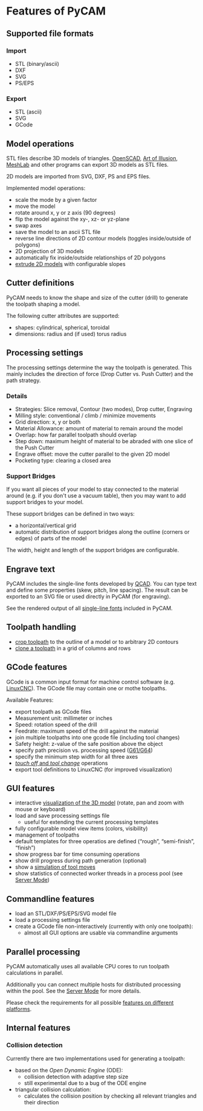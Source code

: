 Features of PyCAM
=================

Supported file formats
----------------------

### Import

-   STL (binary/ascii)
-   DXF
-   SVG
-   PS/EPS

### Export

-   STL (ascii)
-   SVG
-   GCode

Model operations
----------------

STL files describe 3D models of triangles.
[OpenSCAD](http://openscad.org), [Art of
Illusion](http://www.artofillusion.org/),
[MeshLab](http://meshlab.sourceforge.net/) and other programs can export
3D models as STL files.

2D models are imported from SVG, DXF, PS and EPS files.

Implemented model operations:

-   scale the mode by a given factor
-   move the model
-   rotate around x, y or z axis (90 degrees)
-   flip the model against the xy-, xz- or yz-plane
-   swap axes
-   save the model to an ascii STL file
-   reverse line directions of 2D contour models (toggles inside/outside
    of polygons)
-   2D projection of 3D models
-   automatically fix inside/outside relationships of 2D polygons
-   [extrude 2D models](http://fab.senselab.org/node/227) with
    configurable slopes

Cutter definitions
------------------

PyCAM needs to know the shape and size of the cutter (drill) to generate
the toolpath shaping a model.

The following cutter attributes are supported:

-   shapes: cylindrical, spherical, toroidal
-   dimensions: radius and (if used) torus radius

Processing settings
-------------------

The processing settings determine the way the toolpath is generated.
This mainly includes the direction of force (Drop Cutter vs. Push
Cutter) and the path strategy.

### Details

-   Strategies: Slice removal, Contour (two modes), Drop cutter,
    Engraving
-   Milling style: conventional / climb / minimize movements
-   Grid direction: x, y or both
-   Material Allowance: amount of material to remain around the model
-   Overlap: how far parallel toolpath should overlap
-   Step down: maximum height of material to be abraded with one slice
    of the Push Cutter
-   Engrave offset: move the cutter parallel to the given 2D model
-   Pocketing type: clearing a closed area

### Support Bridges

If you want all pieces of your model to stay connected to the material
around (e.g. if you don't use a vacuum table), then you may want to add
support bridges to your model.

These support bridges can be defined in two ways:

-   a horizontal/vertical grid
-   automatic distribution of support bridges along the outline (corners
    or edges) of parts of the model

The width, height and length of the support bridges are configurable.

Engrave text
------------

PyCAM includes the single-line fonts developed by
[QCAD](http://qcad.org). You can type text and define some properties
(skew, pitch, line spacing). The result can be exported to an SVG file
or used directly in PyCAM (for engraving).

See the rendered output of all [single-line
fonts](EngraveFonts "wikilink") included in PyCAM.

Toolpath handling
-----------------

-   [crop
    toolpath](http://fab.senselab.org/en/blog/cropping-toolpaths-model-outline)
    to the outline of a model or to arbitrary 2D contours
-   [clone a
    toolpath](http://fab.senselab.org/en/blog/cloning-toolpath-mass-production)
    in a grid of columns and rows

GCode features
--------------

GCode is a common input format for machine control software (e.g.
[LinuxCNC](http://www.linuxcnc.org/)). The GCode file may contain one or mothe
toolpaths.

Available Features:

-   export toolpath as GCode files
-   Measurement unit: millimeter or inches
-   Speed: rotation speed of the drill
-   Feedrate: maximum speed of the drill against the material
-   join multiple toolpaths into one gcode file (including tool changes)
-   Safety height: z-value of the safe position above the object
-   specify path precision vs. processing speed
    ([G61/G64](http://www.linuxcnc.org/docs/html/gcode_main.html#G61,%20G61.1,%20G64%20Path%20Control%7CGCode))
-   specify the minimum step width for all three axes
-   [*touch off* and *tool change*](TouchOff "wikilink") operations
-   export tool definitions to LinuxCNC (for improved visualization)

GUI features
------------

-   interactive [visualization of the 3D model](3D_View "wikilink")
    (rotate, pan and zoom with mouse or keyboard)
-   load and save processing settings file
    -   useful for extending the current processing templates
-   fully configurable model view items (colors, visibility)
-   management of toolpaths
-   default templates for three operatios are defined (“rough”,
    “semi-finish”, “finish”)
-   show progress bar for time consuming operations
-   show drill progress during path generation (optional)
-   show a [simulation of tool
    moves](http://fab.senselab.org/en/blog/new-simulation-mode-video-tutorial)
-   show statistics of connected worker threads in a process pool (see
    [Server Mode](ServerMode "wikilink"))

Commandline features
--------------------

-   load an STL/DXF/PS/EPS/SVG model file
-   load a processing settings file
-   create a GCode file non-interactively (currently with only one
    toolpath):
    -   almost all GUI options are usable via commandline arguments

Parallel processing
-------------------

PyCAM automatically uses all available CPU cores to run toolpath
calculations in parallel.

Additionally you can connect multiple hosts for distributed processing
within the pool. See the [Server Mode](ServerMode "wikilink") for more
details.

Please check the requirements for all possible [features on different
platforms](Parallel_Processing_on_different_Platforms "wikilink").

Internal features
-----------------

### Collision detection

Currently there are two implementations used for generating a toolpath:

-   based on the *Open Dynamic Engine* (ODE):
    -   collision detection with adaptive step size
    -   still experimental due to a bug of the ODE engine
-   triangular collision calculation:
    -   calculates the collision position by checking all relevant
        triangles and their direction
